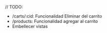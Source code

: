 // TODO: 
- /carts/:cid: Funcionalidad Eliminar del carrito
- /products: Funcionalidad agregar al carrito
- Embellecer vistas
